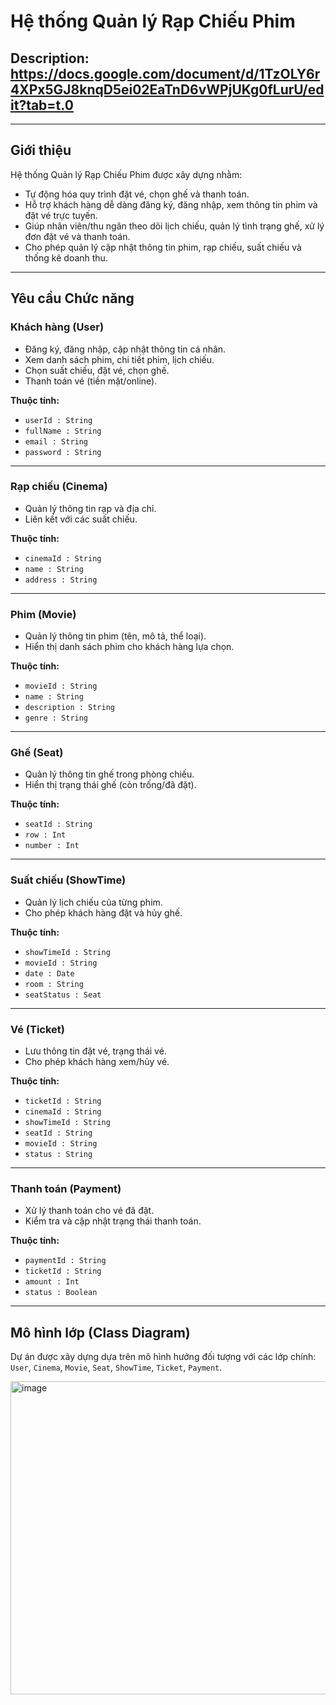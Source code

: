 
#  Hệ thống Quản lý Rạp Chiếu Phim

## Description: https://docs.google.com/document/d/1TzOLY6r4XPx5GJ8knqD5ei02EaTnD6vWPjUKg0fLurU/edit?tab=t.0
---

##  Giới thiệu
Hệ thống Quản lý Rạp Chiếu Phim được xây dựng nhằm:
- Tự động hóa quy trình đặt vé, chọn ghế và thanh toán.
- Hỗ trợ khách hàng dễ dàng đăng ký, đăng nhập, xem thông tin phim và đặt vé trực tuyến.
- Giúp nhân viên/thu ngân theo dõi lịch chiếu, quản lý tình trạng ghế, xử lý đơn đặt vé và thanh toán.
- Cho phép quản lý cập nhật thông tin phim, rạp chiếu, suất chiếu và thống kê doanh thu.

---

##  Yêu cầu Chức năng 

###  Khách hàng (User)
- Đăng ký, đăng nhập, cập nhật thông tin cá nhân.  
- Xem danh sách phim, chi tiết phim, lịch chiếu.  
- Chọn suất chiếu, đặt vé, chọn ghế.  
- Thanh toán vé (tiền mặt/online).  

**Thuộc tính:**  
- `userId : String`  
- `fullName : String`  
- `email : String`  
- `password : String`  

---

###  Rạp chiếu (Cinema)
- Quản lý thông tin rạp và địa chỉ.  
- Liên kết với các suất chiếu.  

**Thuộc tính:**  
- `cinemaId : String`  
- `name : String`  
- `address : String`  

---

###  Phim (Movie)
- Quản lý thông tin phim (tên, mô tả, thể loại).  
- Hiển thị danh sách phim cho khách hàng lựa chọn.  

**Thuộc tính:**  
- `movieId : String`  
- `name : String`  
- `description : String`  
- `genre : String`  

---

###  Ghế (Seat)
- Quản lý thông tin ghế trong phòng chiếu.  
- Hiển thị trạng thái ghế (còn trống/đã đặt).  

**Thuộc tính:**  
- `seatId : String`  
- `row : Int`  
- `number : Int`  

---

###  Suất chiếu (ShowTime)
- Quản lý lịch chiếu của từng phim.  
- Cho phép khách hàng đặt và hủy ghế.  

**Thuộc tính:**  
- `showTimeId : String`  
- `movieId : String`  
- `date : Date`  
- `room : String`  
- `seatStatus : Seat`  

---

###  Vé (Ticket)
- Lưu thông tin đặt vé, trạng thái vé.  
- Cho phép khách hàng xem/hủy vé.  

**Thuộc tính:**  
- `ticketId : String`  
- `cinemaId : String`  
- `showTimeId : String`  
- `seatId : String`  
- `movieId : String`  
- `status : String`  

---

###  Thanh toán (Payment)
- Xử lý thanh toán cho vé đã đặt.  
- Kiểm tra và cập nhật trạng thái thanh toán.  

**Thuộc tính:**  
- `paymentId : String`  
- `ticketId : String`  
- `amount : Int`  
- `status : Boolean`  

---

##  Mô hình lớp (Class Diagram)
Dự án được xây dựng dựa trên mô hình hướng đối tượng với các lớp chính:  
`User`, `Cinema`, `Movie`, `Seat`, `ShowTime`, `Ticket`, `Payment`.

<img width="1085" height="501" alt="image" src="https://github.com/user-attachments/assets/d95ba82a-bd5f-4402-88b6-f27556788855" />

